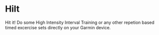 HiIt
====

Hit it! Do some High Intensity Interval Training or any other repetion based timed excercise sets directly on your Garmin device.

